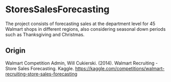 # StoresSalesForecasting
The project consists of forecasting sales at the department level for 45 Walmart shops in different regions, also considering seasonal down periods such as Thanksgiving and Christmas.


## Origin 
Walmart Competition Admin, Will Cukierski. (2014). Walmart Recruiting - Store Sales Forecasting. Kaggle. https://kaggle.com/competitions/walmart-recruiting-store-sales-forecasting